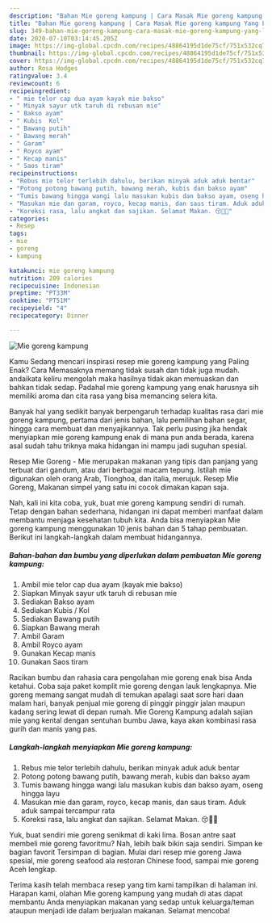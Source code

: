 ```yaml
---
description: "Bahan Mie goreng kampung | Cara Masak Mie goreng kampung Yang Lezat Sekali"
title: "Bahan Mie goreng kampung | Cara Masak Mie goreng kampung Yang Lezat Sekali"
slug: 349-bahan-mie-goreng-kampung-cara-masak-mie-goreng-kampung-yang-lezat-sekali
date: 2020-07-10T03:14:45.205Z
image: https://img-global.cpcdn.com/recipes/48864195d1de75cf/751x532cq70/mie-goreng-kampung-foto-resep-utama.jpg
thumbnail: https://img-global.cpcdn.com/recipes/48864195d1de75cf/751x532cq70/mie-goreng-kampung-foto-resep-utama.jpg
cover: https://img-global.cpcdn.com/recipes/48864195d1de75cf/751x532cq70/mie-goreng-kampung-foto-resep-utama.jpg
author: Rosa Hodges
ratingvalue: 3.4
reviewcount: 6
recipeingredient:
- " mie telor cap dua ayam kayak mie bakso"
- " Minyak sayur utk taruh di rebusan mie"
- " Bakso ayam"
- " Kubis  Kol"
- " Bawang putih"
- " Bawang merah"
- " Garam"
- " Royco ayam"
- " Kecap manis"
- " Saos tiram"
recipeinstructions:
- "Rebus mie telor terlebih dahulu, berikan minyak aduk aduk bentar"
- "Potong potong bawang putih, bawang merah, kubis dan bakso ayam"
- "Tumis bawang hingga wangi lalu masukan kubis dan bakso ayam, oseng hingga layu"
- "Masukan mie dan garam, royco, kecap manis, dan saus tiram. Aduk aduk sampai tercampur rata"
- "Koreksi rasa, lalu angkat dan sajikan. Selamat Makan. 😚👌🏻"
categories:
- Resep
tags:
- mie
- goreng
- kampung

katakunci: mie goreng kampung 
nutrition: 209 calories
recipecuisine: Indonesian
preptime: "PT33M"
cooktime: "PT51M"
recipeyield: "4"
recipecategory: Dinner

---
```



![Mie goreng kampung](https://img-global.cpcdn.com/recipes/48864195d1de75cf/751x532cq70/mie-goreng-kampung-foto-resep-utama.jpg)

Kamu Sedang mencari inspirasi resep mie goreng kampung yang Paling Enak? Cara Memasaknya memang tidak susah dan tidak juga mudah. andaikata keliru mengolah maka hasilnya tidak akan memuaskan dan bahkan tidak sedap. Padahal mie goreng kampung yang enak harusnya sih memiliki aroma dan cita rasa yang bisa memancing selera kita.

Banyak hal yang sedikit banyak berpengaruh terhadap kualitas rasa dari mie goreng kampung, pertama dari jenis bahan, lalu pemilihan bahan segar, hingga cara membuat dan menyajikannya. Tak perlu pusing jika hendak menyiapkan mie goreng kampung enak di mana pun anda berada, karena asal sudah tahu triknya maka hidangan ini mampu jadi suguhan spesial.

Resep Mie Goreng - Mie merupakan makanan yang tipis dan panjang yang terbuat dari gandum, atau dari berbagai macam tepung. Istilah mie digunakan oleh orang Arab, Tionghoa, dan italia, merujuk. Resep Mie Goreng, Makanan simpel yang satu ini cocok dimakan kapan saja.


Nah, kali ini kita coba, yuk, buat mie goreng kampung sendiri di rumah. Tetap dengan bahan sederhana, hidangan ini dapat memberi manfaat dalam membantu menjaga kesehatan tubuh kita. Anda bisa menyiapkan Mie goreng kampung menggunakan 10 jenis bahan dan 5 tahap pembuatan. Berikut ini langkah-langkah dalam membuat hidangannya.

<!--inarticleads1-->

##### Bahan-bahan dan bumbu yang diperlukan dalam pembuatan Mie goreng kampung:

1. Ambil  mie telor cap dua ayam (kayak mie bakso)
1. Siapkan  Minyak sayur utk taruh di rebusan mie
1. Sediakan  Bakso ayam
1. Sediakan  Kubis / Kol
1. Sediakan  Bawang putih
1. Siapkan  Bawang merah
1. Ambil  Garam
1. Ambil  Royco ayam
1. Gunakan  Kecap manis
1. Gunakan  Saos tiram


Racikan bumbu dan rahasia cara pengolahan mie goreng enak bisa Anda ketahui. Coba saja paket komplit mie goreng dengan lauk lengkapnya. Mie goreng memang sangat mudah di temukan apalagi saat sore hari daan malam hari, banyak penjual mie goreng di pinggir pinggir jalan maupun kadang sering lewat di depan rumah. Mie Goreng Kampung adalah sajian mie yang kental dengan sentuhan bumbu Jawa, kaya akan kombinasi rasa gurih dan manis yang pas. 

<!--inarticleads2-->

##### Langkah-langkah menyiapkan Mie goreng kampung:

1. Rebus mie telor terlebih dahulu, berikan minyak aduk aduk bentar
1. Potong potong bawang putih, bawang merah, kubis dan bakso ayam
1. Tumis bawang hingga wangi lalu masukan kubis dan bakso ayam, oseng hingga layu
1. Masukan mie dan garam, royco, kecap manis, dan saus tiram. Aduk aduk sampai tercampur rata
1. Koreksi rasa, lalu angkat dan sajikan. Selamat Makan. 😚👌🏻


Yuk, buat sendiri mie goreng senikmat di kaki lima. Bosan antre saat membeli mie goreng favoritmu? Nah, lebih baik bikin saja sendiri. Simpan ke bagian favorit Tersimpan di bagian. Mulai dari resep mie goreng Jawa spesial, mie goreng seafood ala restoran Chinese food, sampai mie goreng Aceh lengkap. 

Terima kasih telah membaca resep yang tim kami tampilkan di halaman ini. Harapan kami, olahan Mie goreng kampung yang mudah di atas dapat membantu Anda menyiapkan makanan yang sedap untuk keluarga/teman ataupun menjadi ide dalam berjualan makanan. Selamat mencoba!
